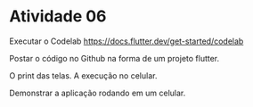 # Atividade 06

Executar o Codelab https://docs.flutter.dev/get-started/codelab

Postar o código no Github na forma de um projeto flutter. 

O print das telas. A execução no celular.

Demonstrar a aplicação rodando em um celular.
